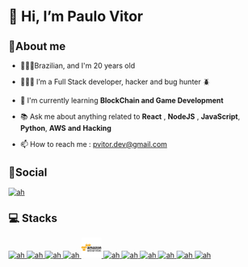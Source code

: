 # 👋 Hi, I’m Paulo Vitor 


## 🚀About me
-   🧔🏻‍♂️Brazilian, and I'm 20 years old

- 👨🏻‍💻 I’m a Full Stack developer, hacker and bug hunter 🪲

- 📖 I'm currently learning **BlockChain and Game Development**

- 📚 Ask me about anything related to **React** , **NodeJS** , **JavaScript**, **Python**, **AWS** **and** **Hacking**

- 📫 How to reach me : pvitor.dev@gmail.com 

## 📲Social 

   <a href="https://www.linkedin.com/in/pvdev/" rel="nofollow"> <img src="https://cdn-icons-png.flaticon.com/512/174/174857.png" alt="ah" width="40" height="40" style="max-width: 100%;"> </a> 

## 💻 Stacks 
<p align="left" dir="auto">
   <a href="https://developer.mozilla.org/en-US/docs/Web/JavaScript" rel="nofollow"> <img src="https://upload.wikimedia.org/wikipedia/commons/9/99/Unofficial_JavaScript_logo_2.svg" alt="ah" width="40" height="40" style="max-width: 100%;"> </a>  <a href="https://www.typescriptlang.org/docs/" rel="nofollow"> <img src="https://cdn.worldvectorlogo.com/logos/typescript.svg" alt="ah" width="40" height="40" style="max-width: 100%;"> </a> <a href="https://devdocs.io/react/" rel="nofollow"> <img src="https://upload.wikimedia.org/wikipedia/commons/a/a7/React-icon.svg" alt="ah" width="40" height="40" style="max-width: 100%;"> </a>
   </a> <a href="https://nodejs.org/en/" rel="nofollow"> <img src="https://upload.wikimedia.org/wikipedia/commons/d/d9/Node.js_logo.svg" alt="ah" width="40" height="40" style="max-width: 100%;"> </a>
    </a> <a href="https://aws.amazon.com" rel="nofollow"> <img src="https://raw.githubusercontent.com/devicons/devicon/master/icons/amazonwebservices/amazonwebservices-original-wordmark.svg" alt="ah" width="40" height="40" style="max-width: 100%;"> </a>
        </a> <a href="https://docs.mongodb.com/" rel="nofollow"> <img src="https://infinapps.com/wp-content/uploads/2018/10/mongodb-logo.png" alt="ah" width="40" height="40" style="max-width: 100%;"> </a>
            </a> <a href="https://git-scm.com/" rel="nofollow"> <img src="https://butecotecnologico.com.br/images/wp-content/uploads/2014/11/Git-Icon-1788C.png" alt="ah" width="40" height="40" style="max-width: 100%;"> </a>  
            </a> <a href="https://www.postgresql.org/" rel="nofollow"> <img src="https://upload.wikimedia.org/wikipedia/commons/2/29/Postgresql_elephant.svg" alt="ah" width="40" height="40" style="max-width: 100%;"> </a> 
              </a> <a href="https://www.python.org/psf-landing/" rel="nofollow"> <img src="https://upload.wikimedia.org/wikipedia/commons/c/c3/Python-logo-notext.svg" alt="ah" width="40" height="40" style="max-width: 100%;"> </a>
                </a> <a href="https://www.djangoproject.com/" rel="nofollow"> <img src="https://img.stackshare.io/service/994/4aGjtNQv.png" alt="ah" width="40" height="40" style="max-width: 100%;"> </a>
                <a href="https://www.kali.org/" rel="nofollow"> <img src="https://www.kali.org/images/kali-logo.svg" alt="ah" width="40" height="40" style="max-width: 100%;"> </a>
 </p>
